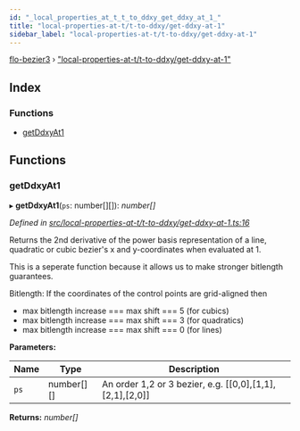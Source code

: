 ```yaml
---
id: "_local_properties_at_t_t_to_ddxy_get_ddxy_at_1_"
title: "local-properties-at-t/t-to-ddxy/get-ddxy-at-1"
sidebar_label: "local-properties-at-t/t-to-ddxy/get-ddxy-at-1"
---
```


[flo-bezier3](../globals.md) › ["local-properties-at-t/t-to-ddxy/get-ddxy-at-1"](_local_properties_at_t_t_to_ddxy_get_ddxy_at_1_.md)

## Index

### Functions

* [getDdxyAt1](_local_properties_at_t_t_to_ddxy_get_ddxy_at_1_.md#getddxyat1)

## Functions

###  getDdxyAt1

▸ **getDdxyAt1**(`ps`: number[][]): *number[]*

*Defined in [src/local-properties-at-t/t-to-ddxy/get-ddxy-at-1.ts:16](https://github.com/FlorisSteenkamp/FloBezier/blob/6f79660/src/local-properties-at-t/t-to-ddxy/get-ddxy-at-1.ts#L16)*

Returns the 2nd derivative of the power basis representation of a line,
quadratic or cubic bezier's x and y-coordinates when evaluated at 1.

This is a seperate function because it allows us to make stronger bitlength
guarantees.

Bitlength: If the coordinates of the control points are grid-aligned then
* max bitlength increase === max shift === 5 (for cubics)
* max bitlength increase === max shift === 3 (for quadratics)
* max bitlength increase === max shift === 0 (for lines)

**Parameters:**

Name | Type | Description |
------ | ------ | ------ |
`ps` | number[][] | An order 1,2 or 3 bezier, e.g. [[0,0],[1,1],[2,1],[2,0]]  |

**Returns:** *number[]*
